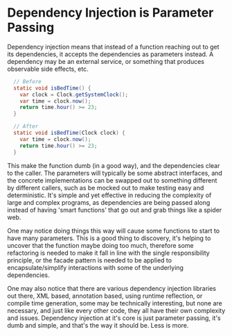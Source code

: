 # Dependency Injection is Parameter Passing

Dependency injection means that instead of a function reaching out to
get its dependencies, it accepts the dependencies as parameters
instead. A dependency may be an external service, or something that
produces observable side effects, etc.

```java
  // Before
  static void isBedTime() {
    var clock = Clock.getSystemClock();
    var time = clock.now();
    return time.hour() >= 23;
  }

  // After
  static void isBedTime(Clock clock) {
    var time = clock.now();
    return time.hour() >= 23;
  }
```

This make the function dumb (in a good way), and the dependencies
clear to the caller. The parameters will typically be some abstract
interfaces, and the concrete implementations can be swapped out to
something different by different callers, such as be mocked out to
make testing easy and deterministic. It's simple and yet effective in
reducing the complexity of large and complex programs, as dependencies
are being passed along instead of having 'smart functions' that go out
and grab things like a spider web.

One may notice doing things this way will cause some functions to
start to have many parameters. This is a good thing to discovery, it's
helping to uncover that the function maybe doing too much, therefore
some refactoring is needed to make it fall in line with the single
responsibility principle, or the facade pattern is needed to be
applied to encapsulate/simplify interactions with some of the
underlying dependencies.

One may also notice that there are various dependency injection
libraries out there, XML based, annotation based, using runtime
reflection, or compile time generation, some may be technically
interesting, but none are necessary, and just like every other code,
they all have their own complexity and issues. Dependency injection at
it's core is just parameter passing, it's dumb and simple, and that's
the way it should be. Less is more.

